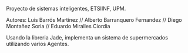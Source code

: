 Proyecto de sistemas inteligentes, ETSIINF, UPM.

Autores: Luis Barrós Martínez // Alberto Barranquero Fernandez // Diego Montañez Soria // Eduardo Miralles Ciordia


Usando la libreria Jade, implementa un sistema de supermercados utilizando varios Agentes.
